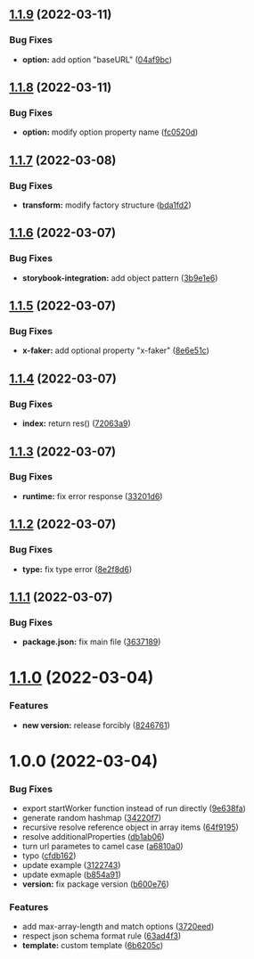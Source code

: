 ## [1.1.9](https://github.com/schiughi/openapi-to-msw/compare/1.1.8...1.1.9) (2022-03-11)


### Bug Fixes

* **option:** add option "baseURL" ([04af9bc](https://github.com/schiughi/openapi-to-msw/commit/04af9bc3c3b3c029d272dfb687cee3afa65fee77))

## [1.1.8](https://github.com/schiughi/openapi-to-msw/compare/1.1.7...1.1.8) (2022-03-11)


### Bug Fixes

* **option:** modify option property name ([fc0520d](https://github.com/schiughi/openapi-to-msw/commit/fc0520de07fac44a0152dabb13b7df8b3cbe5eb4))

## [1.1.7](https://github.com/schiughi/openapi-to-msw/compare/1.1.6...1.1.7) (2022-03-08)


### Bug Fixes

* **transform:** modify factory structure ([bda1fd2](https://github.com/schiughi/openapi-to-msw/commit/bda1fd28a65447f6a7a590629a59397ea8a442d7))

## [1.1.6](https://github.com/schiughi/openapi-to-msw/compare/1.1.5...1.1.6) (2022-03-07)


### Bug Fixes

* **storybook-integration:** add object pattern ([3b9e1e6](https://github.com/schiughi/openapi-to-msw/commit/3b9e1e6274c0a9cc521c9a85c979a4fadbd311f3))

## [1.1.5](https://github.com/schiughi/openapi-to-msw/compare/1.1.4...1.1.5) (2022-03-07)


### Bug Fixes

* **x-faker:** add optional property "x-faker" ([8e6e51c](https://github.com/schiughi/openapi-to-msw/commit/8e6e51c55b925bfe859b9b37c718ff504d461d5c))

## [1.1.4](https://github.com/schiughi/openapi-to-msw/compare/1.1.3...1.1.4) (2022-03-07)


### Bug Fixes

* **index:** return res() ([72063a9](https://github.com/schiughi/openapi-to-msw/commit/72063a96a015ef9cd7c5b9b6d10134c634774954))

## [1.1.3](https://github.com/schiughi/openapi-to-msw/compare/1.1.2...1.1.3) (2022-03-07)


### Bug Fixes

* **runtime:** fix error response ([33201d6](https://github.com/schiughi/openapi-to-msw/commit/33201d63c6c10b45638040b556bcfd8db0bdbcd9))

## [1.1.2](https://github.com/schiughi/openapi-to-msw/compare/1.1.1...1.1.2) (2022-03-07)


### Bug Fixes

* **type:** fix type error ([8e2f8d6](https://github.com/schiughi/openapi-to-msw/commit/8e2f8d653ff70b6b16b5dacf61aa60cf81c5b78a))

## [1.1.1](https://github.com/schiughi/openapi-to-msw/compare/1.1.0...1.1.1) (2022-03-07)


### Bug Fixes

* **package.json:** fix main file ([3637189](https://github.com/schiughi/openapi-to-msw/commit/363718926bd689379df82055b74404d0992cb3b2))

# [1.1.0](https://github.com/schiughi/openapi-to-msw/compare/1.0.0...1.1.0) (2022-03-04)


### Features

* **new version:** release forcibly ([8246761](https://github.com/schiughi/openapi-to-msw/commit/8246761c638cf7f80738d64e85574ac2e7093387))

# 1.0.0 (2022-03-04)


### Bug Fixes

* export startWorker function instead of run directly ([9e638fa](https://github.com/schiughi/msw-auto-mock/commit/9e638fa8896a717e4dbaaa342fe26c2113afde18))
* generate random hashmap ([34220f7](https://github.com/schiughi/msw-auto-mock/commit/34220f7456d4fabe6b095590a67a44d96e17a85b))
* recursive resolve reference object in array items ([64f9195](https://github.com/schiughi/msw-auto-mock/commit/64f919575a8dcf5e5849e5be0ee217142cbb4c20))
* resolve additionalProperties ([db1ab06](https://github.com/schiughi/msw-auto-mock/commit/db1ab066db461b06e771674a429f0e51b1f6a0b5))
* turn url parametes to camel case ([a6810a0](https://github.com/schiughi/msw-auto-mock/commit/a6810a0746a95e7832b024ad9e8e6e6433915496))
* typo ([cfdb162](https://github.com/schiughi/msw-auto-mock/commit/cfdb1629211f70440d4afb83b8d47815dd05cb13))
* update example ([3122743](https://github.com/schiughi/msw-auto-mock/commit/31227438c0ff438aeb339a0bbc433f86845a4503))
* update exmaple ([b854a91](https://github.com/schiughi/msw-auto-mock/commit/b854a91f1256b42c74050b65438ed97668961abe))
* **version:** fix package version ([b600e76](https://github.com/schiughi/msw-auto-mock/commit/b600e767bab019de15a508e3ef0582bc989df69e))


### Features

* add max-array-length and match options ([3720eed](https://github.com/schiughi/msw-auto-mock/commit/3720eedb11a4a871b4a342623726f39e1de00a55))
* respect json schema format rule ([63ad4f3](https://github.com/schiughi/msw-auto-mock/commit/63ad4f3c30a14e65b2a729787800662000f61d35))
* **template:** custom template ([6b6205c](https://github.com/schiughi/msw-auto-mock/commit/6b6205c6a84da6c6a8995cfaf8d45cdfffe04db1))
